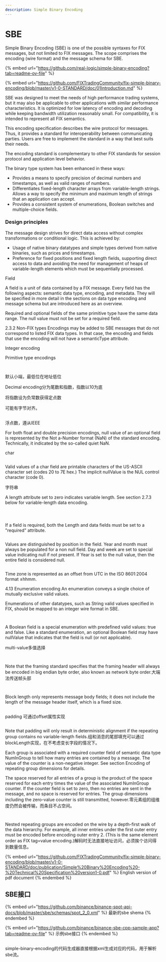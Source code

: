 ```yaml
---
description: Simple Binary Encoding
---
```


# SBE

Simple Binary Encoding (SBE) is one of the possible syntaxes for FIX messages, but not limited to FIX messages. The scope comprises the encoding (wire format) and the message schema for SBE.

{% embed url="https://github.com/real-logic/simple-binary-encoding?tab=readme-ov-file" %}

{% embed url="https://github.com/FIXTradingCommunity/fix-simple-binary-encoding/blob/master/v1-0-STANDARD/doc/01Introduction.md" %}

SBE was designed to meet the needs of high performance trading systems, but it may also be applicable to other applications with similar performance characteristics. It is optimized for low latency of encoding and decoding while keeping bandwidth utilization reasonably small. For compatibility, it is intended to represent all FIX semantics.

This encoding specification describes the wire protocol for messages. Thus, it provides a standard for interoperability between communicating parties. Users are free to implement the standard in a way that best suits their needs.

The encoding standard is complementary to other FIX standards for session protocol and application level behavior.

The binary type system has been enhanced in these ways:

* Provides a means to specify precision of decimal numbers and timestamps, as well as valid ranges of numbers.
* Differentiates fixed-length character arrays from variable-length strings. Allows a way to specify the minimum and maximum length of strings that an application can accept.
* Provides a consistent system of enumerations, Boolean switches and multiple-choice fields.

### Design principles

The message design strives for direct data access without complex transformations or conditional logic. This is achieved by:

* Usage of native binary datatypes and simple types derived from native binaries, such as prices and timestamps.
* Preference for fixed positions and fixed length fields, supporting direct access to data and avoiding the need for management of heaps of variable-length elements which must be sequentially processed.

Field

A field is a unit of data contained by a FIX message. Every field has the following aspects: semantic data type, encoding, and metadata. They will be specified in more detail in the sections on data type encoding and message schema but are introduced here as an overview.

Required and optional fields of the same primitive type have the same data range. The null value must not be set for a required field.

2.3.2 Non-FIX types Encodings may be added to SBE messages that do not correspond to listed FIX data types. In that case, the encoding and fields that use the encoding will not have a semanticType attribute.

Integer encoding

Primitive type encodings

<figure><img src="../.gitbook/assets/image (19).png" alt=""><figcaption></figcaption></figure>

<figure><img src="../.gitbook/assets/image (18).png" alt=""><figcaption></figcaption></figure>

默认小端，最低位在地址低位

Decimal encoding分为尾数和指数，指数以10为底

将指数设为负常数获得定点数

可能有字节对齐。

<figure><img src="../.gitbook/assets/image (20).png" alt=""><figcaption></figcaption></figure>

浮点数，遵从IEEE

For both float and double precision encodings, null value of an optional field is represented by the Not a-Number format (NaN) of the standard encoding. Technically, it indicated by the so-called quiet NaN.

char

<figure><img src="../.gitbook/assets/image (21).png" alt=""><figcaption></figcaption></figure>

Valid values of a char field are printable characters of the US-ASCII character set (codes 20 to 7E hex.) The implicit nullValue is the NUL control character (code 0).

字符串

A length attribute set to zero indicates variable length. See section 2.7.3 below for variable-length data encoding.

<figure><img src="../.gitbook/assets/image (22).png" alt=""><figcaption></figcaption></figure>

<figure><img src="../.gitbook/assets/image (23).png" alt=""><figcaption></figcaption></figure>

<figure><img src="../.gitbook/assets/image (24).png" alt=""><figcaption></figcaption></figure>

If a field is required, both the Length and data fields must be set to a "required" attribute.

<figure><img src="../.gitbook/assets/image (25).png" alt=""><figcaption></figcaption></figure>

Values are distinguished by position in the field. Year and month must always be populated for a non null field. Day and week are set to special value indicating null if not present. If Year is set to the null value, then the entire field is considered null.

<figure><img src="../.gitbook/assets/image (26).png" alt=""><figcaption></figcaption></figure>

Time zone is represented as an offset from UTC in the ISO 8601:2004 format ±hhmm.

4.13 Enumeration encoding An enumeration conveys a single choice of mutually exclusive valid values.

Enumerations of other datatypes, such as String valid values specified in FIX, should be mapped to an integer wire format in SBE.

<figure><img src="../.gitbook/assets/image (27).png" alt=""><figcaption></figcaption></figure>

<figure><img src="../.gitbook/assets/image (28).png" alt=""><figcaption></figcaption></figure>

A Boolean field is a special enumeration with predefined valid values: true and false. Like a standard enumeration, an optional Boolean field may have nullValue that indicates that the field is null (or not applicable).

multi-value多值选择

<figure><img src="../.gitbook/assets/image (29).png" alt=""><figcaption></figcaption></figure>

<figure><img src="../.gitbook/assets/image (30).png" alt=""><figcaption></figcaption></figure>

Note that the framing standard specifies that the framing header will always be encoded in big endian byte order, also known as network byte order.大端法传送帧头部

<figure><img src="../.gitbook/assets/image (31).png" alt=""><figcaption></figcaption></figure>

<figure><img src="../.gitbook/assets/image (32).png" alt=""><figcaption></figcaption></figure>

&#x20;Block length only represents message body fields; it does not include the length of the message header itself, which is a fixed size.

<figure><img src="../.gitbook/assets/image (33).png" alt=""><figcaption></figcaption></figure>

padding 可通过offset属性实现

<figure><img src="../.gitbook/assets/image (34).png" alt=""><figcaption></figcaption></figure>

Note that padding will only result in deterministic alignment if the repeating group contains no variable-length fields.组和消息的尾部填充可以通过blockLength实现，在不考虑变长字段的情况下。

Each group is associated with a required counter field of semantic data type NumInGroup to tell how many entries are contained by a message. The value of the counter is a non-negative integer. See section Encoding of repeating group dimensions for details.

The space reserved for all entries of a group is the product of the space reserved for each entry times the value of the associated NumInGroup counter. If the counter field is set to zero, then no entries are sent in the message, and no space is reserved for entries. The group dimensions including the zero-value counter is still transmitted, however.零元素组的组维度仍然会被传输，而条目不占空间。

<figure><img src="../.gitbook/assets/image.png" alt=""><figcaption></figcaption></figure>

<figure><img src="../.gitbook/assets/image (1).png" alt=""><figcaption></figcaption></figure>

Nested repeating groups are encoded on the wire by a depth-first walk of the data hierarchy. For example, all inner entries under the first outer entry must be encoded before encoding outer entry 2. (This is the same element order as FIX tag=value encoding.)解码时无法直接地址访问，必须挨个访问得到数量信息。



{% embed url="https://github.com/FIXTradingCommunity/fix-simple-binary-encoding/blob/master/v1-0-STANDARD/doc/publication/Simple%20Binary%20Encoding%20-%20Technical%20Specification%20version1-0.pdf" %}
English version of pdf document
{% endembed %}

## SBE接口

{% embed url="https://github.com/binance/binance-spot-api-docs/blob/master/sbe/schemas/spot_2_0.xml" %}
最新的sbe shema
{% endembed %}

{% embed url="https://github.com/binance/binance-sbe-cpp-sample-app?tab=readme-ov-file" %}
示例sbe接口
{% endembed %}

<figure><img src="../.gitbook/assets/image (2).png" alt=""><figcaption></figcaption></figure>

simple-binary-encoding的代码生成器直接根据xml生成对应的代码，用于解析sbe流。
